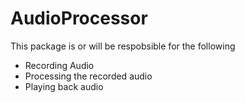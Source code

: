 # AudioProcessor

This package is or will be respobsible for the following

* Recording Audio
* Processing the recorded audio
* Playing back audio

